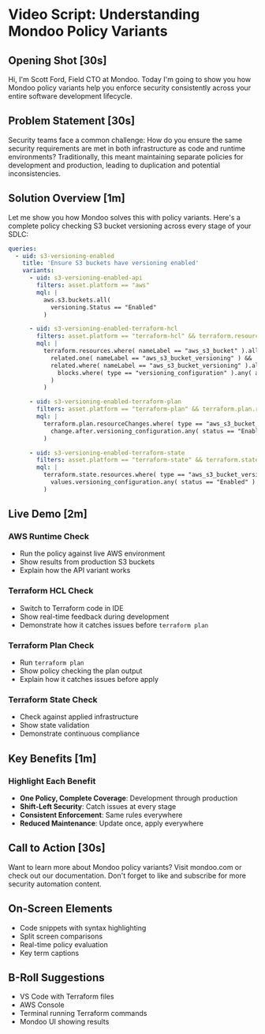 # Video Script: Understanding Mondoo Policy Variants

## Opening Shot [30s]
Hi, I'm Scott Ford, Field CTO at Mondoo. Today I'm going to show you how Mondoo policy variants help you enforce security consistently across your entire software development lifecycle.

## Problem Statement [30s]
Security teams face a common challenge: How do you ensure the same security requirements are met in both infrastructure as code and runtime environments? Traditionally, this meant maintaining separate policies for development and production, leading to duplication and potential inconsistencies.

## Solution Overview [1m]
Let me show you how Mondoo solves this with policy variants. Here's a complete policy checking S3 bucket versioning across every stage of your SDLC:

```yaml
queries:
  - uid: s3-versioning-enabled
    title: 'Ensure S3 buckets have versioning enabled'
    variants:
      - uid: s3-versioning-enabled-api
        filters: asset.platform == "aws"
        mql: |
          aws.s3.buckets.all(
            versioning.Status == "Enabled"
          )

      - uid: s3-versioning-enabled-terraform-hcl
        filters: asset.platform == "terraform-hcl" && terraform.resources.contains( nameLabel == "aws_s3_bucket" )
        mql: |
          terraform.resources.where( nameLabel == "aws_s3_bucket" ).all(
            related.one( nameLabel == "aws_s3_bucket_versioning" ) &&
            related.where( nameLabel == "aws_s3_bucket_versioning" ).all(
              blocks.where( type == "versioning_configuration" ).any( arguments.status == "Enabled" )
            )
          )

      - uid: s3-versioning-enabled-terraform-plan
        filters: asset.platform == "terraform-plan" && terraform.plan.resourceChanges.contains( type == "aws_s3_bucket" )
        mql: |
          terraform.plan.resourceChanges.where( type == "aws_s3_bucket_versioning" ).all(
            change.after.versioning_configuration.any( status == "Enabled" )
          )

      - uid: s3-versioning-enabled-terraform-state
        filters: asset.platform == "terraform-state" && terraform.state.resources.contains( type == "aws_s3_bucket" )
        mql: |
          terraform.state.resources.where( type == "aws_s3_bucket_versioning" ).all(
            values.versioning_configuration.any( status == "Enabled" )
          )
```

## Live Demo [2m]

### AWS Runtime Check
* Run the policy against live AWS environment
* Show results from production S3 buckets
* Explain how the API variant works

### Terraform HCL Check
* Switch to Terraform code in IDE
* Show real-time feedback during development
* Demonstrate how it catches issues before `terraform plan`

### Terraform Plan Check
* Run `terraform plan`
* Show policy checking the plan output
* Explain how it catches issues before apply

### Terraform State Check
* Check against applied infrastructure
* Show state validation
* Demonstrate continuous compliance

## Key Benefits [1m]

### Highlight Each Benefit
* **One Policy, Complete Coverage**: Development through production
* **Shift-Left Security**: Catch issues at every stage
* **Consistent Enforcement**: Same rules everywhere
* **Reduced Maintenance**: Update once, apply everywhere

## Call to Action [30s]
Want to learn more about Mondoo policy variants? Visit mondoo.com or check out our documentation. Don't forget to like and subscribe for more security automation content.

## On-Screen Elements
* Code snippets with syntax highlighting
* Split screen comparisons
* Real-time policy evaluation
* Key term captions

## B-Roll Suggestions
* VS Code with Terraform files
* AWS Console
* Terminal running Terraform commands
* Mondoo UI showing results